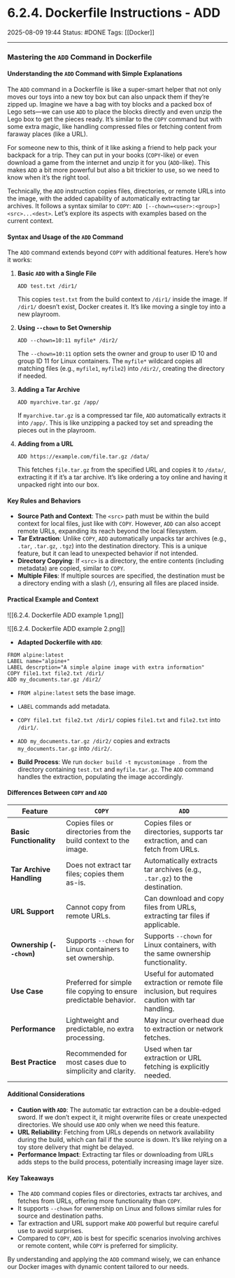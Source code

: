 # 6.2.4. Dockerfile Instructions - ADD

2025-08-09 19:44
Status: #DONE 
Tags: [[Docker]]

---
### Mastering the `ADD` Command in Dockerfile

#### Understanding the `ADD` Command with Simple Explanations

The `ADD` command in a Dockerfile is like a super-smart helper that not only moves our toys into a new toy box but can also unpack them if they’re zipped up. Imagine we have a bag with toy blocks and a packed box of Lego sets—we can use `ADD` to place the blocks directly and even unzip the Lego box to get the pieces ready. It’s similar to the `COPY` command but with some extra magic, like handling compressed files or fetching content from faraway places (like a URL).

For someone new to this, think of it like asking a friend to help pack your backpack for a trip. They can put in your books (`COPY`-like) or even download a game from the internet and unzip it for you (`ADD`-like). This makes `ADD` a bit more powerful but also a bit trickier to use, so we need to know when it’s the right tool.

Technically, the `ADD` instruction copies files, directories, or remote URLs into the image, with the added capability of automatically extracting tar archives. It follows a syntax similar to `COPY`: `ADD [--chown=<user>:<group>] <src>...<dest>`. Let’s explore its aspects with examples based on the current context.

#### Syntax and Usage of the `ADD` Command

The `ADD` command extends beyond `COPY` with additional features. Here’s how it works:

1. **Basic `ADD` with a Single File**
   ```
   ADD test.txt /dir1/
   ```
   This copies `test.txt` from the build context to `/dir1/` inside the image. If `/dir1/` doesn’t exist, Docker creates it. It’s like moving a single toy into a new playroom.

2. **Using `--chown` to Set Ownership**
   ```
   ADD --chown=10:11 myfile* /dir2/
   ```
   The `--chown=10:11` option sets the owner and group to user ID 10 and group ID 11 for Linux containers. The `myfile*` wildcard copies all matching files (e.g., `myfile1`, `myfile2`) into `/dir2/`, creating the directory if needed.

3. **Adding a Tar Archive**
   ```
   ADD myarchive.tar.gz /app/
   ```
   If `myarchive.tar.gz` is a compressed tar file, `ADD` automatically extracts it into `/app/`. This is like unzipping a packed toy set and spreading the pieces out in the playroom.

4. **Adding from a URL**
   ```
   ADD https://example.com/file.tar.gz /data/
   ```
   This fetches `file.tar.gz` from the specified URL and copies it to `/data/`, extracting it if it’s a tar archive. It’s like ordering a toy online and having it unpacked right into our box.

#### Key Rules and Behaviors

- **Source Path and Context**: The `<src>` path must be within the build context for local files, just like with `COPY`. However, `ADD` can also accept remote URLs, expanding its reach beyond the local filesystem.
- **Tar Extraction**: Unlike `COPY`, `ADD` automatically unpacks tar archives (e.g., `.tar`, `.tar.gz`, `.tgz`) into the destination directory. This is a unique feature, but it can lead to unexpected behavior if not intended.
- **Directory Copying**: If `<src>` is a directory, the entire contents (including metadata) are copied, similar to `COPY`.
- **Multiple Files**: If multiple sources are specified, the destination must be a directory ending with a slash (`/`), ensuring all files are placed inside.

#### Practical Example and Context

![[6.2.4. Dockerfile ADD example 1.png]]

![[6.2.4. Dockerfile ADD example 2.png]]

- **Adapted Dockerfile with `ADD`**:
```
FROM alpine:latest
LABEL name="alpine+"
LABEL descrption="A simple alpine image with extra information"
COPY file1.txt file2.txt /dir1/
ADD my_documents.tar.gz /dir2/
```

  - `FROM alpine:latest` sets the base image.
  - `LABEL` commands add metadata.
  - `COPY file1.txt file2.txt /dir1/` copies `file1.txt` and `file2.txt` into `/dir1/`.
  - `ADD my_documents.tar.gz /dir2/` copies and extracts `my_documents.tar.gz` into `/dir2/`.

- **Build Process**: We run `docker build -t mycustomimage .` from the directory containing `test.txt` and `myfile.tar.gz`. The `ADD` command handles the extraction, populating the image accordingly.

#### Differences Between `COPY` and `ADD`

| Feature                | `COPY`                              | `ADD`                               |
|------------------------|-------------------------------------|-------------------------------------|
| **Basic Functionality** | Copies files or directories from the build context to the image. | Copies files or directories, supports tar extraction, and can fetch from URLs. |
| **Tar Archive Handling** | Does not extract tar files; copies them as-is. | Automatically extracts tar archives (e.g., `.tar.gz`) to the destination. |
| **URL Support**         | Cannot copy from remote URLs.       | Can download and copy files from URLs, extracting tar files if applicable. |
| **Ownership (`--chown`)** | Supports `--chown` for Linux containers to set ownership. | Supports `--chown` for Linux containers, with the same ownership functionality. |
| **Use Case**            | Preferred for simple file copying to ensure predictable behavior. | Useful for automated extraction or remote file inclusion, but requires caution with tar handling. |
| **Performance**         | Lightweight and predictable, no extra processing. | May incur overhead due to extraction or network fetches. |
| **Best Practice**       | Recommended for most cases due to simplicity and clarity. | Used when tar extraction or URL fetching is explicitly needed. |

#### Additional Considerations

- **Caution with `ADD`**: The automatic tar extraction can be a double-edged sword. If we don’t expect it, it might overwrite files or create unexpected directories. We should use `ADD` only when we need this feature.
- **URL Reliability**: Fetching from URLs depends on network availability during the build, which can fail if the source is down. It’s like relying on a toy store delivery that might be delayed.
- **Performance Impact**: Extracting tar files or downloading from URLs adds steps to the build process, potentially increasing image layer size.

#### Key Takeaways

- The `ADD` command copies files or directories, extracts tar archives, and fetches from URLs, offering more functionality than `COPY`.
- It supports `--chown` for ownership on Linux and follows similar rules for source and destination paths.
- Tar extraction and URL support make `ADD` powerful but require careful use to avoid surprises.
- Compared to `COPY`, `ADD` is best for specific scenarios involving archives or remote content, while `COPY` is preferred for simplicity.

By understanding and applying the `ADD` command wisely, we can enhance our Docker images with dynamic content tailored to our needs.